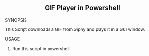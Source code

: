 
<h2 align="center"> GIF Player in Powershell </h2>

SYNOPSIS

This Script downloads a GIF from Giphy and plays it in a GUI window.

USAGE

1. Run this script in powershell
